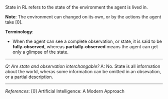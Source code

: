 State in RL refers to the state of the environment the agent is lived in.

**Note**: The environment can changed on its own, or by the actions the agent take [0].

**Terminology**:
- When the agent can see a complete observation, or state, it is said to be **fully-observed**, whereas **partially-observed** means the agent can get only a glimpse of the state.

---
*Q: Are state and observation interchangable?*
A: No. State is all information about the world, wheras some information can be omitted in an obsevation, or a partial description.

---
*References*:
[0] Artificial Intelligence: A Modern Approach